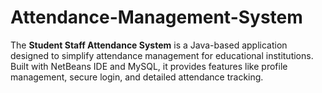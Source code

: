 # Attendance-Management-System
The **Student Staff Attendance System** is a Java-based application designed to simplify attendance management for educational institutions. Built with NetBeans IDE and MySQL, it provides features like profile management, secure login, and detailed attendance tracking.
